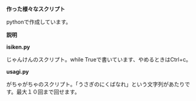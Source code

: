 **作った様々なスクリプト**

pythonで作成しています。

**説明**

**isiken.py**

じゃんけんのスクリプト。while Trueで書いています、やめるときはCtrl+c。

**usagi.py**

がちゃがちゃのスクリプト。「うさぎのにくばなれ」という文字列があたりです。最大１０回まで回せます。
